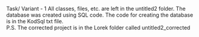 Task/ Variant - 1 
All classes, files, etc. are left in the untitled2 folder. The database was created using SQL code. The code for creating the database is in the KodSql txt file.  
P.S. The corrected project is in the Lorek folder called untitled2_corrected
